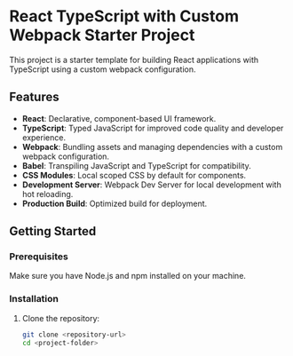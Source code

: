 # React TypeScript with Custom Webpack Starter Project

This project is a starter template for building React applications with TypeScript using a custom webpack configuration.

## Features

- **React**: Declarative, component-based UI framework.
- **TypeScript**: Typed JavaScript for improved code quality and developer experience.
- **Webpack**: Bundling assets and managing dependencies with a custom webpack configuration.
- **Babel**: Transpiling JavaScript and TypeScript for compatibility.
- **CSS Modules**: Local scoped CSS by default for components.
- **Development Server**: Webpack Dev Server for local development with hot reloading.
- **Production Build**: Optimized build for deployment.

## Getting Started

### Prerequisites

Make sure you have Node.js and npm installed on your machine.

### Installation

1. Clone the repository:
   ```bash
   git clone <repository-url>
   cd <project-folder>
